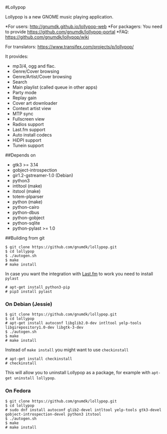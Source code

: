 #Lollypop


Lollypop is a new GNOME music playing application.


*For users: http://gnumdk.github.io/lollypop-web
*For packagers: You need to provide https://github.com/gnumdk/lollypop-portal
*FAQ: https://github.com/gnumdk/lollypop/wiki

For translators: https://www.transifex.com/projects/p/lollypop/

It provides:
- mp3/4, ogg and flac.
- Genre/Cover browsing
- Genre/Artist/Cover browsing
- Search
- Main playlist (called queue in other apps)
- Party mode
- Replay gain
- Cover art downloader
- Context artist view
- MTP sync
- Fullscreen view
- Radios support
- Last.fm support
- Auto install codecs
- HiDPI support
- Tunein support

##Depends on
- gtk3 >= 3.14
- gobject-introspection
- gir1.2-gstreamer-1.0 (Debian)
- python3
- intltool (make)
- itstool (make)
- totem-plparser
- python (make)
- python-cairo
- python-dbus
- python-gobject
- python-sqlite
- python-pylast >= 1.0

##Building from git
```
$ git clone https://github.com/gnumdk/lollypop.git
$ cd lollypop
$ ./autogen.sh
$ make
# make install
```

In case you want the integration with [Last.fm](http://last.fm) to work you need to install `pylast`
```
# apt-get install python3-pip
# pip3 install pylast
```

### On Debian (Jessie)
```
$ git clone https://github.com/gnumdk/lollypop.git
$ cd lollypop
# apt-get install autoconf libglib2.0-dev intltool yelp-tools libgirepository1.0-dev libgtk-3-dev
$ ./autogen.sh
$ make
# make install
```

Instead of `make install` you might want to use `checkinstall`
```
# apt-get install checkinstall
# checkinstall
```
This will allow you to uninstall Lollypop as a package, for example with `apt-get uninstall lollypop`.

### On Fedora
```
$ git clone https://github.com/gnumdk/lollypop.git
$ cd lollypop
# sudo dnf install autoconf glib2-devel intltool yelp-tools gtk3-devel gobject-introspection-devel python3 itstool
$ ./autogen.sh
$ make
# make install
```


